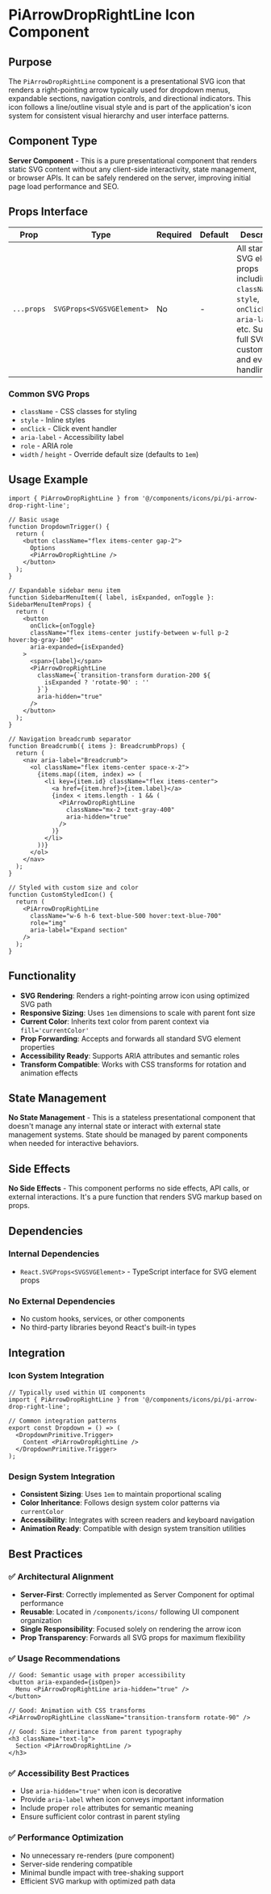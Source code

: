 # PiArrowDropRightLine Icon Component

## Purpose

The `PiArrowDropRightLine` component is a presentational SVG icon that renders a right-pointing arrow typically used for dropdown menus, expandable sections, navigation controls, and directional indicators. This icon follows a line/outline visual style and is part of the application's icon system for consistent visual hierarchy and user interface patterns.

## Component Type

**Server Component** - This is a pure presentational component that renders static SVG content without any client-side interactivity, state management, or browser APIs. It can be safely rendered on the server, improving initial page load performance and SEO.

## Props Interface

| Prop | Type | Required | Default | Description |
|------|------|----------|---------|-------------|
| `...props` | `SVGProps<SVGSVGElement>` | No | - | All standard SVG element props including `className`, `style`, `onClick`, `aria-label`, etc. Supports full SVG customization and event handling. |

### Common SVG Props
- `className` - CSS classes for styling
- `style` - Inline styles
- `onClick` - Click event handler
- `aria-label` - Accessibility label
- `role` - ARIA role
- `width` / `height` - Override default size (defaults to `1em`)

## Usage Example

```tsx
import { PiArrowDropRightLine } from '@/components/icons/pi/pi-arrow-drop-right-line';

// Basic usage
function DropdownTrigger() {
  return (
    <button className="flex items-center gap-2">
      Options
      <PiArrowDropRightLine />
    </button>
  );
}

// Expandable sidebar menu item
function SidebarMenuItem({ label, isExpanded, onToggle }: SidebarMenuItemProps) {
  return (
    <button 
      onClick={onToggle}
      className="flex items-center justify-between w-full p-2 hover:bg-gray-100"
      aria-expanded={isExpanded}
    >
      <span>{label}</span>
      <PiArrowDropRightLine 
        className={`transition-transform duration-200 ${
          isExpanded ? 'rotate-90' : ''
        }`}
        aria-hidden="true"
      />
    </button>
  );
}

// Navigation breadcrumb separator
function Breadcrumb({ items }: BreadcrumbProps) {
  return (
    <nav aria-label="Breadcrumb">
      <ol className="flex items-center space-x-2">
        {items.map((item, index) => (
          <li key={item.id} className="flex items-center">
            <a href={item.href}>{item.label}</a>
            {index < items.length - 1 && (
              <PiArrowDropRightLine 
                className="mx-2 text-gray-400" 
                aria-hidden="true"
              />
            )}
          </li>
        ))}
      </ol>
    </nav>
  );
}

// Styled with custom size and color
function CustomStyledIcon() {
  return (
    <PiArrowDropRightLine 
      className="w-6 h-6 text-blue-500 hover:text-blue-700"
      role="img"
      aria-label="Expand section"
    />
  );
}
```

## Functionality

- **SVG Rendering**: Renders a right-pointing arrow icon using optimized SVG path
- **Responsive Sizing**: Uses `1em` dimensions to scale with parent font size
- **Current Color**: Inherits text color from parent context via `fill='currentColor'`
- **Prop Forwarding**: Accepts and forwards all standard SVG element properties
- **Accessibility Ready**: Supports ARIA attributes and semantic roles
- **Transform Compatible**: Works with CSS transforms for rotation and animation effects

## State Management

**No State Management** - This is a stateless presentational component that doesn't manage any internal state or interact with external state management systems. State should be managed by parent components when needed for interactive behaviors.

## Side Effects

**No Side Effects** - This component performs no side effects, API calls, or external interactions. It's a pure function that renders SVG markup based on props.

## Dependencies

### Internal Dependencies
- `React.SVGProps<SVGSVGElement>` - TypeScript interface for SVG element props

### No External Dependencies
- No custom hooks, services, or other components
- No third-party libraries beyond React's built-in types

## Integration

### Icon System Integration
```tsx
// Typically used within UI components
import { PiArrowDropRightLine } from '@/components/icons/pi/pi-arrow-drop-right-line';

// Common integration patterns
export const Dropdown = () => (
  <DropdownPrimitive.Trigger>
    Content <PiArrowDropRightLine />
  </DropdownPrimitive.Trigger>
);
```

### Design System Integration
- **Consistent Sizing**: Uses `1em` to maintain proportional scaling
- **Color Inheritance**: Follows design system color patterns via `currentColor`
- **Accessibility**: Integrates with screen readers and keyboard navigation
- **Animation Ready**: Compatible with design system transition utilities

## Best Practices

### ✅ Architectural Alignment
- **Server-First**: Correctly implemented as Server Component for optimal performance
- **Reusable**: Located in `/components/icons/` following UI component organization
- **Single Responsibility**: Focused solely on rendering the arrow icon
- **Prop Transparency**: Forwards all SVG props for maximum flexibility

### ✅ Usage Recommendations
```tsx
// Good: Semantic usage with proper accessibility
<button aria-expanded={isOpen}>
  Menu <PiArrowDropRightLine aria-hidden="true" />
</button>

// Good: Animation with CSS transforms
<PiArrowDropRightLine className="transition-transform rotate-90" />

// Good: Size inheritance from parent typography
<h3 className="text-lg">
  Section <PiArrowDropRightLine />
</h3>
```

### ✅ Accessibility Best Practices
- Use `aria-hidden="true"` when icon is decorative
- Provide `aria-label` when icon conveys important information
- Include proper `role` attributes for semantic meaning
- Ensure sufficient color contrast in parent styling

### ✅ Performance Optimization
- No unnecessary re-renders (pure component)
- Server-side rendering compatible
- Minimal bundle impact with tree-shaking support
- Efficient SVG markup with optimized path data